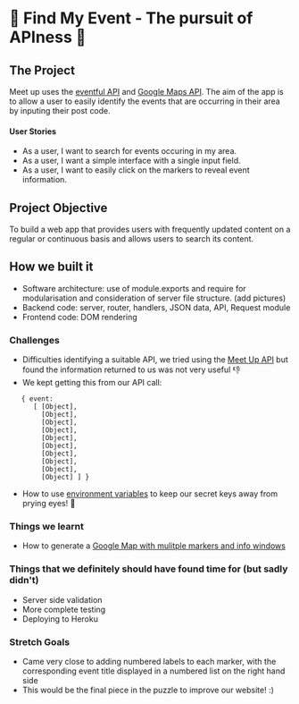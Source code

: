 # 🎉 Find My Event - The pursuit of APIness 🎉

## The Project

Meet up uses the [eventful API](http://api.eventful.com/) and [Google Maps API](https://developers.google.com/maps/). The aim of the app is to allow a user to easily identify the events that are occurring in their area by inputing their post code.

#### User Stories
- As a user, I want to search for events occuring in my area.
- As a user, I want a simple interface with a single input field.
- As a user, I want to easily click on the markers to reveal event information.

## Project Objective
To build a web app that provides users with frequently updated content on a regular or continuous basis and allows users to search its content.

## How we built it
- Software architecture: use of module.exports and require for modularisation and consideration of server file structure. (add pictures)
- Backend code: server, router, handlers, JSON data, API, Request module
- Frontend code: DOM rendering

### Challenges
- Difficulties identifying a suitable API, we tried using the [Meet Up API](https://www.meetup.com/meetup_api/) but found the information returned to us was not very useful :-1: 
-  We kept getting this from our API call: 
```events: 
   { event: 
      [ [Object],
        [Object],
        [Object],
        [Object],
        [Object],
        [Object],
        [Object],
        [Object],
        [Object],
        [Object] ] }
```
- How to use [environment variables](https://github.com/dwyl/learn-environment-variables) to keep our secret keys away from prying eyes! 👀

### Things we learnt
- How to generate a [Google Map with mulitple markers and info windows](https://wrightshq.com/playground/placing-multiple-markers-on-a-google-map-using-api-3/)

### Things that we definitely should have found time for (but sadly didn't)
- Server side validation
- More complete testing
- Deploying to Heroku

### Stretch Goals
- Came very close to adding numbered labels to each marker, with the corresponding event title displayed in a numbered list on the right hand side
- This would be the final piece in the puzzle to improve our website! :)
